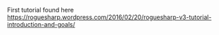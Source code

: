 
First tutorial found here https://roguesharp.wordpress.com/2016/02/20/roguesharp-v3-tutorial-introduction-and-goals/

